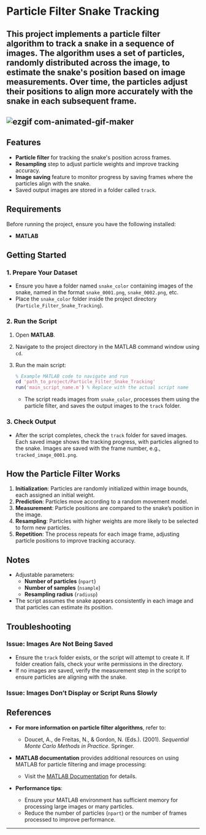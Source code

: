 
# Particle Filter Snake Tracking

This project implements a **particle filter** algorithm to track a snake in a sequence of images. The algorithm uses a set of particles, randomly distributed across the image, to estimate the snake's position based on image measurements. Over time, the particles adjust their positions to align more accurately with the snake in each subsequent frame.
---
![ezgif com-animated-gif-maker](https://github.com/user-attachments/assets/3991b95d-511f-4853-985e-9369cb996fd2)
---
## Features

- **Particle filter** for tracking the snake's position across frames.
- **Resampling** step to adjust particle weights and improve tracking accuracy.
- **Image saving** feature to monitor progress by saving frames where the particles align with the snake.
- Saved output images are stored in a folder called `track`.

## Requirements

Before running the project, ensure you have the following installed:
- **MATLAB**

## Getting Started

### 1. Prepare Your Dataset

- Ensure you have a folder named `snake_color` containing images of the snake, named in the format `snake_0001.png`, `snake_0002.png`, etc.
- Place the `snake_color` folder inside the project directory (`Particle_Filter_Snake_Tracking`).

### 2. Run the Script

1. Open **MATLAB**.
2. Navigate to the project directory in the MATLAB command window using `cd`.
3. Run the main script:

   ```matlab
   % Example MATLAB code to navigate and run
   cd 'path_to_project/Particle_Filter_Snake_Tracking'
   run('main_script_name.m') % Replace with the actual script name
   ```

   - The script reads images from `snake_color`, processes them using the particle filter, and saves the output images to the `track` folder.

### 3. Check Output

- After the script completes, check the `track` folder for saved images. Each saved image shows the tracking progress, with particles aligned to the snake. Images are saved with the frame number, e.g., `tracked_image_0001.png`.

## How the Particle Filter Works

1. **Initialization**: Particles are randomly initialized within image bounds, each assigned an initial weight.
2. **Prediction**: Particles move according to a random movement model.
3. **Measurement**: Particle positions are compared to the snake’s position in the image.
4. **Resampling**: Particles with higher weights are more likely to be selected to form new particles.
5. **Repetition**: The process repeats for each image frame, adjusting particle positions to improve tracking accuracy.

## Notes

- Adjustable parameters:
  - **Number of particles** (`npart`)
  - **Number of samples** (`nsample`)
  - **Resampling radius** (`radiusp`)
- The script assumes the snake appears consistently in each image and that particles can estimate its position.

## Troubleshooting

### Issue: Images Are Not Being Saved

- Ensure the `track` folder exists, or the script will attempt to create it. If folder creation fails, check your write permissions in the directory.
- If no images are saved, verify the measurement step in the script to ensure particles are aligning with the snake.

### Issue: Images Don’t Display or Script Runs Slowly

## References

- **For more information on particle filter algorithms**, refer to:
  - Doucet, A., de Freitas, N., & Gordon, N. (Eds.). (2001). *Sequential Monte Carlo Methods in Practice*. Springer.

- **MATLAB documentation** provides additional resources on using MATLAB for particle filtering and image processing:
  - Visit the [MATLAB Documentation](https://www.mathworks.com/help/matlab/) for details.

- **Performance tips**:
  - Ensure your MATLAB environment has sufficient memory for processing large images or many particles.
  - Reduce the number of particles (`npart`) or the number of frames processed to improve performance.


---

